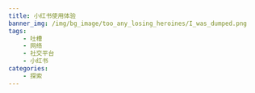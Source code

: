 ```yaml
---
title: 小红书使用体验
banner_img: /img/bg_image/too_any_losing_heroines/I_was_dumped.png
tags: 
    - 吐槽
    - 网络
    - 社交平台
    - 小红书
categories: 
    - 探索
---
```

<!-- 
***纯吐槽, 骂我就关机***

出于喜欢探索互联网的癖好, 今年年初注册了一个小红书账号， -->
